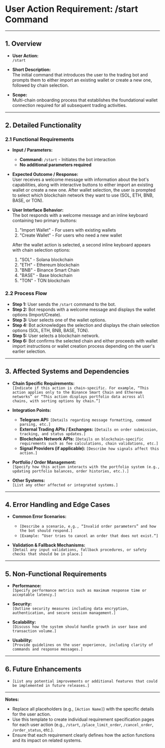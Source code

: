 # User Action Requirement: /start Command

---

## 1. Overview

- **User Action:**  
  `/start`

- **Short Description:**  
  The initial command that introduces the user to the trading bot and prompts them to either import an existing wallet or create a new one, followed by chain selection.

- **Scope:**  
  Multi-chain onboarding process that establishes the foundational wallet connection required for all subsequent trading activities.

---

## 2. Detailed Functionality

### 2.1 Functional Requirements
- **Input / Parameters:**
    - **Command:** `/start` - Initiates the bot interaction
    - **No additional parameters required**

- **Expected Outcome / Response:**  
  User receives a welcome message with information about the bot's capabilities, along with interactive buttons to either import an existing wallet or create a new one. After wallet selection, the user is prompted to select which blockchain network they want to use (SOL, ETH, BNB, BASE, or TON).

- **User Interface Behavior:**  
  The bot responds with a welcome message and an inline keyboard containing two primary buttons:
    1. "Import Wallet" - For users with existing wallets
    2. "Create Wallet" - For users who need a new wallet

  After the wallet action is selected, a second inline keyboard appears with chain selection options:
    1. "SOL" - Solana blockchain
    2. "ETH" - Ethereum blockchain
    3. "BNB" - Binance Smart Chain
    4. "BASE" - Base blockchain
    5. "TON" - TON blockchain

### 2.2 Process Flow
- **Step 1:** User sends the `/start` command to the bot.
- **Step 2:** Bot responds with a welcome message and displays the wallet options (Import/Create).
- **Step 3:** User selects one of the wallet options.
- **Step 4:** Bot acknowledges the selection and displays the chain selection options (SOL, ETH, BNB, BASE, TON).
- **Step 5:** User selects a blockchain network.
- **Step 6:** Bot confirms the selected chain and either proceeds with wallet import instructions or wallet creation process depending on the user's earlier selection.

---

## 3. Affected Systems and Dependencies

- **Chain Specific Requirements:**  
  `[Indicate if this action is chain-specific. For example, “This action applies only to the Binance Smart Chain and Ethereum networks” or “This action displays portfolio data across all chains, with sorting options by chain.”]`

- **Integration Points:**
    - **Telegram API:** `[Details regarding message formatting, command parsing, etc.]`
    - **External Trading APIs / Exchanges:** `[Details on order submission, tracking, and status updates.]`
    - **Blockchain Network APIs:** `[Details on blockchain-specific requirements such as fee calculations, chain validations, etc.]`
    - **Signal Providers (if applicable):** `[Describe how signals affect this action.]`

- **Portfolio / Order Management:**  
  `[Specify how this action interacts with the portfolio system (e.g., updating portfolio balances, order histories, etc.).]`

- **Other Systems:**  
  `[List any other affected or integrated systems.]`

---

## 4. Error Handling and Edge Cases

- **Common Error Scenarios:**
    - `[Describe a scenario, e.g., “Invalid order parameters” and how the bot should respond.]`
    - `[Example: “User tries to cancel an order that does not exist.”]`

- **Validation & Fallback Mechanisms:**  
  `[Detail any input validations, fallback procedures, or safety checks that should be in place.]`

---

## 5. Non-Functional Requirements

- **Performance:**  
  `[Specify performance metrics such as maximum response time or acceptable latency.]`

- **Security:**  
  `[Outline security measures including data encryption, authentication, and secure session management.]`

- **Scalability:**  
  `[Discuss how the system should handle growth in user base and transaction volume.]`

- **Usability:**  
  `[Provide guidelines on the user experience, including clarity of commands and response messages.]`

---

## 6. Future Enhancements

- `[List any potential improvements or additional features that could be implemented in future releases.]`

---

**Notes:**
- Replace all placeholders (e.g., `[Action Name]`) with the specific details for the user action.
- Use this template to create individual requirement specification pages for each user action (e.g., `/start`, `/place_limit_order`, `/cancel_order`, `/order_status`, etc.).
- Ensure that each requirement clearly defines how the action functions and its impact on related systems.